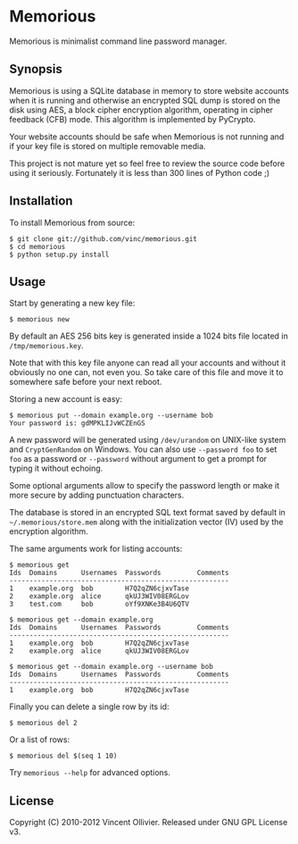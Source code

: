 Memorious
=========

Memorious is minimalist command line password manager.


Synopsis
--------

Memorious is using a SQLite database in memory to store website accounts 
when it is running and otherwise an encrypted SQL dump is stored on the disk
using AES, a block cipher encryption algorithm, operating in cipher feedback
(CFB) mode. This algorithm is implemented by PyCrypto.

Your website accounts should be safe when Memorious is not running and if your
key file is stored on multiple removable media.

This project is not mature yet so feel free to review the source code before
using it seriously. Fortunately it is less than 300 lines of Python code ;)


Installation
------------

To install Memorious from source:

    $ git clone git://github.com/vinc/memorious.git
    $ cd memorious
    $ python setup.py install


Usage
-----

Start by generating a new key file:

    $ memorious new

By default an AES 256 bits key is generated inside a 1024 bits file
located in `/tmp/memorious.key`.

Note that with this key file anyone can read all your accounts and without
it obviously no one can, not even you. So take care of this file and move
it to somewhere safe before your next reboot.


Storing a new account is easy:

    $ memorious put --domain example.org --username bob               
    Your password is: gdMPKLIJvWCZEnGS

A new password will be generated using `/dev/urandom` on UNIX-like system
and `CryptGenRandom` on Windows. You can also use `--password foo` to set
`foo` as a password or `--password` without argument to get a prompt for
typing it without echoing.

Some optional arguments allow to specify the password length or make it
more secure by adding punctuation characters.

The database is stored in an encrypted SQL text format saved by default in
`~/.memorious/store.mem` along with the initialization vector (IV) used by
the encryption algorithm.


The same arguments work for listing accounts:

    $ memorious get               
    Ids  Domains      Usernames  Passwords         Comments       
    -------------------------------------------------------
    1    example.org  bob        H7Q2qZN6cjxvTase         
    2    example.org  alice      qkUJ3WIV08ERGLov         
    3    test.com     bob        oYf9XNKe3B4U6QTV

    $ memorious get --domain example.org               
    Ids  Domains      Usernames  Passwords         Comments       
    -------------------------------------------------------
    1    example.org  bob        H7Q2qZN6cjxvTase         
    2    example.org  alice      qkUJ3WIV08ERGLov         

    $ memorious get --domain example.org --username bob  
    Ids  Domains      Usernames  Passwords         Comments       
    -------------------------------------------------------
    1    example.org  bob        H7Q2qZN6cjxvTase         


Finally you can delete a single row by its id:

    $ memorious del 2

Or a list of rows:

    $ memorious del $(seq 1 10)


Try `memorious --help` for advanced options.


License
-------

Copyright (C) 2010-2012 Vincent Ollivier. Released under GNU GPL License v3.
